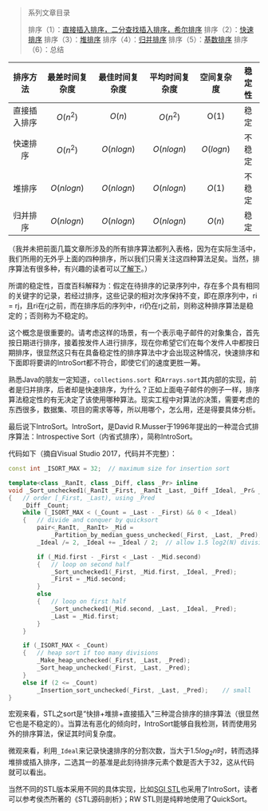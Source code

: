 > 系列文章目录
>
> 排序（1）：[直接插入排序，二分查找插入排序，希尔排序](https://subetter.com/articles/2018/05/insert-sort.html)
> 排序（2）：[快速排序](https://subetter.com/articles/2018/06/quick-sort.html )
> 排序（3）：[堆排序](https://subetter.com/articles/2018/06/heap-sort.html )
> 排序（4）：[归并排序](https://subetter.com/articles/2018/06/merge-sort.html )
> 排序（5）：[基数排序](https://subetter.com/articles/2018/06/radix-sort.html )
> 排序（6）：总结


|   排序方法   | 最差时间复杂度 | 最佳时间复杂度 | 平均时间复杂度 | 空间复杂度 | 稳定性 |
| :----------: | :------------: | :------------: | :------------: | :--------: | :----: |
| 直接插入排序 |    $O(n^2)$    |     $O(n)$     |    $O(n^2)$    |    O(1)    |  稳定  |
|   快速排序   |    $O(n^2)$    |   $O(nlogn)$   |   $O(nlogn)$   | $O(logn)$  | 不稳定 |
|    堆排序    |   $O(nlogn)$   |   $O(nlogn)$   |   $O(nlogn)$   |   $O(1)$   | 不稳定 |
|   归并排序   |   $O(nlogn)$   |   $O(nlogn)$   |   $O(nlogn)$   |   $O(n)$   |  稳定  |

（我并未把前面几篇文章所涉及的所有排序算法都列入表格，因为在实际生活中，我们所用的无外乎上面的四种排序，所以我们只需关注这四种算法足矣。当然，排序算法有很多种，有兴趣的读者可以[了解下](https://zh.wikipedia.org/wiki/%E6%8E%92%E5%BA%8F%E7%AE%97%E6%B3%95)。）

所谓的稳定性，百度百科解释为：假定在待排序的记录序列中，存在多个具有相同的关键字的记录，若经过排序，这些记录的相对次序保持不变，即在原序列中，ri = rj，且ri在rj之前，而在排序后的序列中，ri仍在rj之前，则称这种排序算法是稳定的；否则称为不稳定的。

这个概念是很重要的。请考虑这样的场景，有一个表示电子邮件的对象集合，首先按日期进行排序，接着按发件人进行排序，现在你希望它们在每个发件人中都按日期排序，很显然这只有在具备稳定性的排序算法中才会出现这种情况，快速排序和下面即将要讲的IntroSort都不符合，即使它们的速度更胜一筹。

熟悉Java的朋友一定知道，`collections.sort `和`Arrays.sort`其内部的实现，前者是归并排序，后者却是快速排序，为什么？正如上面电子邮件的例子一样，排序算法稳定性的有无决定了该使用哪种算法。现实工程中对算法的决策，需要考虑的东西很多，数据集、项目的需求等等，所以用哪个，怎么用，还是得要具体分析。

最后说下IntroSort。IntroSort，是David R.Musser于1996年提出的一种混合式排序算法：Introspective Sort（内省式排序），简称IntroSort。

代码如下（摘自Visual Studio 2017，代码并不完整）：

```c++
const int _ISORT_MAX = 32;	// maximum size for insertion sort

template<class _RanIt, class _Diff, class _Pr> inline
void _Sort_unchecked1(_RanIt _First, _RanIt _Last, _Diff _Ideal, _Pr& _Pred)
{	// order [_First, _Last), using _Pred
    _Diff _Count;
    while (_ISORT_MAX < (_Count = _Last - _First) && 0 < _Ideal)
    {	// divide and conquer by quicksort
        pair<_RanIt, _RanIt> _Mid =
            _Partition_by_median_guess_unchecked(_First, _Last, _Pred);
        _Ideal /= 2, _Ideal += _Ideal / 2;	// allow 1.5 log2(N) divisions

        if (_Mid.first - _First < _Last - _Mid.second)
        {	// loop on second half
            _Sort_unchecked1(_First, _Mid.first, _Ideal, _Pred);
            _First = _Mid.second;
        }
        else
        {	// loop on first half
            _Sort_unchecked1(_Mid.second, _Last, _Ideal, _Pred);
            _Last = _Mid.first;
        }
    }

    if (_ISORT_MAX < _Count)
    {	// heap sort if too many divisions
        _Make_heap_unchecked(_First, _Last, _Pred);
        _Sort_heap_unchecked(_First, _Last, _Pred);
    }
    else if (2 <= _Count)
        _Insertion_sort_unchecked(_First, _Last, _Pred);	// small
}
```

宏观来看，STL之sort是“快排+堆排+直接插入”三种混合排序的排序算法（很显然它也是不稳定的）。当算法有恶化的倾向时，IntroSort能够自我检测，转而使用另外的排序算法，保证其时间复杂度。

微观来看，利用`_Ideal`来记录快速排序的分割次数，当大于$1.5log_2n$时，转而选择堆排或插入排序，二选其一的基准是此刻待排序元素个数是否大于$32$，这从代码就可以看出。

当然不同的STL版本采用不同的具体实现，比如[SGI STL](https://github.com/Hapoa/sgi-stl)也采用了IntroSort，读者可以参考侯杰所著的《STL源码剖析》；RW STL则是纯粹地使用了QuickSort。
